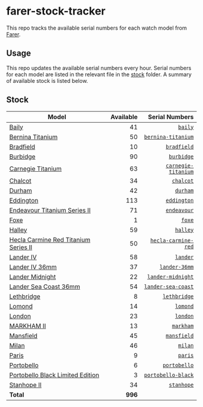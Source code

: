 # farer-stock-tracker

This repo tracks the available serial numbers for each watch model from [Farer](https://farer.com).

## Usage

This repo updates the available serial numbers every hour. Serial numbers for each model are listed in the relevant file in the [stock](./stock) folder. A summary of available stock is listed below.

## Stock

| Model | Available | Serial Numbers |
| ----- | --------: | -------------: |
| [Baily](https://usd.farer.com/products/baily) | 41 | [`baily`](./stock/baily) |
| [Bernina Titanium](https://usd.farer.com/products/bernina-titanium) | 50 | [`bernina-titanium`](./stock/bernina-titanium) |
| [Bradfield](https://usd.farer.com/products/bradfield) | 10 | [`bradfield`](./stock/bradfield) |
| [Burbidge](https://usd.farer.com/products/burbidge) | 90 | [`burbidge`](./stock/burbidge) |
| [Carnegie Titanium](https://usd.farer.com/products/carnegie-titanium) | 63 | [`carnegie-titanium`](./stock/carnegie-titanium) |
| [Chalcot](https://usd.farer.com/products/chalcot) | 34 | [`chalcot`](./stock/chalcot) |
| [Durham](https://usd.farer.com/products/durham) | 42 | [`durham`](./stock/durham) |
| [Eddington](https://usd.farer.com/products/eddington) | 113 | [`eddington`](./stock/eddington) |
| [Endeavour Titanium Series II](https://usd.farer.com/products/endeavour) | 71 | [`endeavour`](./stock/endeavour) |
| [Foxe](https://usd.farer.com/products/foxe) | 1 | [`foxe`](./stock/foxe) |
| [Halley](https://usd.farer.com/products/halley) | 59 | [`halley`](./stock/halley) |
| [Hecla Carmine Red Titanium Series II](https://usd.farer.com/products/hecla-carmine-red) | 50 | [`hecla-carmine-red`](./stock/hecla-carmine-red) |
| [Lander IV](https://usd.farer.com/products/lander) | 58 | [`lander`](./stock/lander) |
| [Lander IV 36mm](https://usd.farer.com/products/lander-36mm) | 37 | [`lander-36mm`](./stock/lander-36mm) |
| [Lander Midnight](https://usd.farer.com/products/lander-midnight) | 22 | [`lander-midnight`](./stock/lander-midnight) |
| [Lander Sea Coast 36mm](https://usd.farer.com/products/lander-sea-coast) | 54 | [`lander-sea-coast`](./stock/lander-sea-coast) |
| [Lethbridge](https://usd.farer.com/products/lethbridge) | 8 | [`lethbridge`](./stock/lethbridge) |
| [Lomond](https://usd.farer.com/products/lomond) | 14 | [`lomond`](./stock/lomond) |
| [London](https://usd.farer.com/products/london) | 23 | [`london`](./stock/london) |
| [MARKHAM II](https://usd.farer.com/products/markham) | 13 | [`markham`](./stock/markham) |
| [Mansfield](https://usd.farer.com/products/mansfield) | 45 | [`mansfield`](./stock/mansfield) |
| [Milan](https://usd.farer.com/products/milan) | 46 | [`milan`](./stock/milan) |
| [Paris](https://usd.farer.com/products/paris) | 9 | [`paris`](./stock/paris) |
| [Portobello](https://usd.farer.com/products/portobello) | 6 | [`portobello`](./stock/portobello) |
| [Portobello Black Limited Edition](https://usd.farer.com/products/portobello-black) | 3 | [`portobello-black`](./stock/portobello-black) |
| [Stanhope II](https://usd.farer.com/products/stanhope) | 34 | [`stanhope`](./stock/stanhope) |
| **Total** | **996** | |
